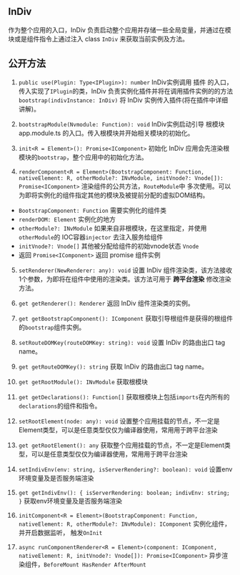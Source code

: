 ## InDiv

作为整个应用的入口，InDiv 负责启动整个应用并存储一些全局变量，并通过在模块或是组件指令上通过注入 class `InDiv` 来获取当前实例及方法。


## 公开方法

1. `public use(Plugin: Type<IPlugin>): number` InDiv实例调用 插件 的入口，传入实现了`IPlugin`的类，InDiv 负责实例化插件并将在调用插件实例的的方法 `bootstrap(indivInstance: InDiv)` 将 InDiv 实例传入插件(将在插件中详细讲解)。

2. `bootstrapModule(Nvmodule: Function): void` InDiv实例启动引导 根模块app.module.ts 的入口。传入根模块并开始相关模块的初始化。

3. `init<R = Element>(): Promise<IComponent>` 初始化 InDiv 应用会先渲染根模块的`bootstrap`，整个应用中的初始化方法。

4. `renderComponent<R = Element>(BootstrapComponent: Function, nativeElement: R, otherModule?: INvModule, initVnode?: Vnode[]): Promise<IComponent>` 渲染组件的公共方法，`RouteModule`中 多次使用。可以为即将实例化的组件指定其他的模块及被提前分配的虚拟DOM结构。

  - `BootstrapComponent: Function` 需要实例化的组件类
  - `renderDOM: Element` 实例化的地方
  - `otherModule?: INvModule` 如果来自非根模块，在这里指定，并使用`otherModule`的 IOC容器`injector` 去注入服务给组件
  - `initVnode?: Vnode[]` 其他被分配给组件的初始vnode状态 `Vnode`
  - 返回 `Promise<IComponent>` 返回 promise 组件实例

5. `setRenderer(NewRenderer: any): void` 设置 InDiv 组件渲染类，该方法接收1个参数，为即将在组件中使用的渲染类。该方法可用于 **跨平台渲染** 修改渲染方法。

6. `get getRenderer(): Renderer` 返回 InDiv 组件渲染类的实例。

7. `get getBootstrapComponent(): IComponent` 获取引导根组件是获得的根组件的`bootstrap`组件实例。

8. `setRouteDOMKey(routeDOMKey: string): void` 设置 InDiv 的路由出口 tag name。

9. `get getRouteDOMKey(): string` 获取 InDiv 的路由出口 tag name。

10. `get getRootModule(): INvModule` 获取根模块

11. `get getDeclarations(): Function[]` 获取根模块上包括`imports`在内所有的`declarations`的组件和指令。

12. `setRootElement(node: any): void` 设置整个应用挂载的节点，不一定是Element类型，可以是任意类型仅仅为编译器使用，常用用于跨平台渲染

13. `get getRootElement(): any` 获取整个应用挂载的节点，不一定是Element类型，可以是任意类型仅仅为编译器使用，常用用于跨平台渲染

14. `setIndivEnv(env: string, isServerRendering?: boolean): void` 设置env环境变量及是否服务端渲染

15. `get getIndivEnv(): { isServerRendering: boolean; indivEnv: string; }` 获取env环境变量及是否服务端渲染

16. `initComponent<R = Element>(BootstrapComponent: Function, nativeElement: R, otherModule?: INvModule): IComponent` 实例化组件，并开启数据监听， 触发`OnInit`

17. `async runComponentRenderer<R = Element>(component: IComponent, nativeElement: R, initVnode?: Vnode[]): Promise<IComponent>` 异步渲染组件，`BeforeMount HasRender AfterMount`
